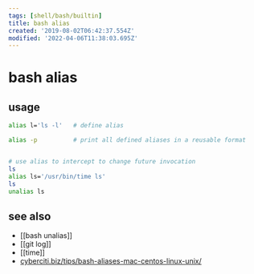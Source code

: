 ```yaml
---
tags: [shell/bash/builtin]
title: bash alias
created: '2019-08-02T06:42:37.554Z'
modified: '2022-04-06T11:38:03.695Z'
---
```


# bash alias

## usage

```sh
alias l='ls -l'   # define alias

alias -p          # print all defined aliases in a reusable format


# use alias to intercept to change future invocation
ls
alias ls='/usr/bin/time ls'
ls
unalias ls
```
## see also

- [[bash unalias]]
- [[git log]]
- [[time]]
- [cyberciti.biz/tips/bash-aliases-mac-centos-linux-unix/](https://www.cyberciti.biz/tips/bash-aliases-mac-centos-linux-unix.html/)

